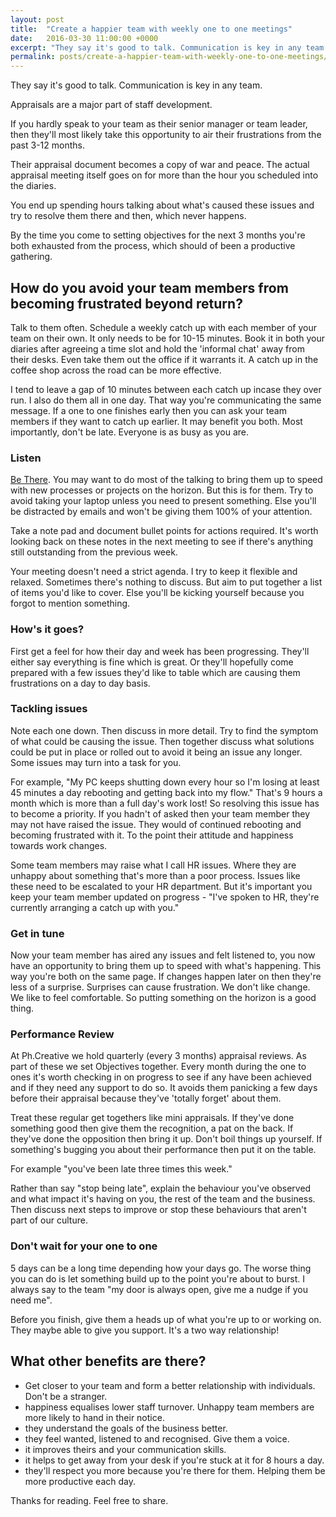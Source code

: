 ```yaml
---
layout: post
title:  "Create a happier team with weekly one to one meetings"
date:   2016-03-30 11:00:00 +0000
excerpt: "They say it's good to talk. Communication is key in any team."
permalink: posts/create-a-happier-team-with-weekly-one-to-one-meetings/
---
```


<p class="lead">They say it's good to talk. Communication is key in any team.</p>

Appraisals are a major part of staff development. 

If you hardly speak to your team as their senior manager or team leader, then they'll most likely take this opportunity to air their frustrations from the past 3-12 months. 

Their appraisal document becomes a copy of war and peace. The actual appraisal meeting itself goes on for more than the hour you scheduled into the diaries. 

You end up spending hours talking about what's caused these issues and try to resolve them there and then, which never happens. 

By the time you come to setting objectives for the next 3 months you're both exhausted from the process, which should of been a productive gathering. 

## How do you avoid your team members from becoming frustrated beyond return?

Talk to them often. Schedule a weekly catch up with each member of your team on their own. It only needs to be for 10-15 minutes. Book it in both your diaries after agreeing a time slot and hold the 'informal chat' away from their desks. Even take them out the office if it warrants it. A catch up in the coffee shop across the road can be more effective.

I tend to leave a gap of 10 minutes between each catch up incase they over run. I also do them all in one day. That way you're communicating the same message. If a one to one finishes early then you can ask your team members if they want to catch up earlier. It may benefit you both. Most importantly, don't be late. Everyone is as busy as you are.

### Listen
<a href="http://www.fishphilosophy.com/product/fish-for-leaders-be-there/" target="_blank">Be There</a>.
You may want to do most of the talking to bring them up to speed with new processes or projects on the horizon. But this is for them. Try to avoid taking your laptop unless you need to present something. Else you'll be distracted by emails and won't be giving them 100% of your attention. 

Take a note pad and document bullet points for actions required. It's worth looking back on these notes in the next meeting to see if there's anything still outstanding from the previous week. 

Your meeting doesn't need a strict agenda. I try to keep it flexible and relaxed. Sometimes there's nothing to discuss. But aim to put together a list of items you'd like to cover. Else you'll be kicking yourself because you forgot to mention something. 

### How's it goes? 
First get a feel for how their day and week has been progressing. They'll either say everything is fine which is great. Or they'll hopefully come prepared with a few issues they'd like to table which are causing them frustrations on a day to day basis.

### Tackling issues
Note each one down. Then discuss in more detail. Try to find the symptom of what could be causing the issue. Then together discuss what solutions could be put in place or rolled out to avoid it being an issue any longer. Some issues may turn into a task for you. 

For example, "My PC keeps shutting down every hour so I'm losing at least 45 minutes a day rebooting and getting back into my flow." That's 9 hours a month which is more than a full day's work lost! So resolving this issue has to become a priority. If you hadn't of asked then your team member they may not have raised the issue. They would of continued rebooting and becoming frustrated with it. To the point their attitude and happiness towards work changes.

Some team members may raise what I call HR issues. Where they are unhappy about something that's more than a poor process. Issues like these need to be escalated to your HR department. But it's important you keep your team member updated on progress - "I've spoken to HR, they're currently arranging a catch up with you."

### Get in tune
Now your team member has aired any issues and felt listened to, you now have an opportunity to bring them up to speed with what's happening. This way you're both on the same page. If changes happen later on then they're less of a surprise. Surprises can cause frustration. We don't like change. We like to feel comfortable. So putting something on the horizon is a good thing. 

### Performance Review
At Ph.Creative we hold quarterly (every 3 months) appraisal reviews. As part of these we set Objectives together. Every month during the one to ones it's worth checking in on progress to see if any have been achieved and if they need any support to do so. It avoids them panicking a few days before their appraisal because they've 'totally forget' about them. 

Treat these regular get togethers like mini appraisals. If they've done something good then give them the recognition, a pat on the back. If they've done the opposition then bring it up. Don't boil things up yourself. If something's bugging you about their performance then put it on the table.

For example "you've been late three times this week."

Rather than say "stop being late", explain the behaviour you've observed and what impact it's having on you, the rest of the team and the business. Then discuss next steps to improve or stop these behaviours that aren't part of our culture.

### Don't wait for your one to one

5 days can be a long time depending how your days go. The worse thing you can do is let something build up to the point you're about to burst. I always say to the team "my door is always open, give me a nudge if you need me". 

Before you finish, give them a heads up of what you're up to or working on. They maybe able to give you support. It's a two way relationship!

## What other benefits are there?

- Get closer to your team and form a better relationship with individuals. Don't be a stranger.
- happiness equalises lower staff turnover. Unhappy team members are more likely to hand in their notice.
- they understand the goals of the business better. 
- they feel wanted, listened to and recognised. Give them a voice.
- it improves theirs and your communication skills.
- it helps to get away from your desk if you're stuck at it for 8 hours a day.
- they'll respect you more because you're there for them. Helping them be more productive each day.

Thanks for reading. Feel free to share. 
